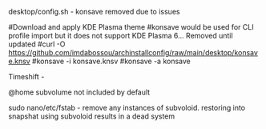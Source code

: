 desktop/config.sh - konsave removed due to issues

#Download and apply KDE Plasma theme
#konsave would be used for CLI profile import but it does not support KDE Plasma 6... Removed until updated
#curl -O https://github.com/imdabossou/archinstallconfig/raw/main/desktop/konsave.knsv
#konsave -i konsave.knsv
#konsave -a konsave

Timeshift - 

@home subvolume not included by default

sudo nano/etc/fstab - remove any instances of subvoloid. restoring into snapshat using subvoloid results in a dead system

